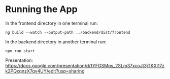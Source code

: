 # Running the App
In the frontend directory in one terminal run: 
```
ng build --watch --output-path ../backend/dist/frontend
```

In the backend directory in another terminal run:
```
npm run start
```

Presentation: https://docs.google.com/presentation/d/1YFGSMqs_2SLm37xcoJt3jTKXl17zk2PQxqnzX7qv4UY/edit?usp=sharing
